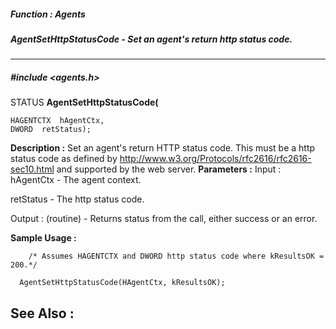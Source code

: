 ##### Function : Agents
##### AgentSetHttpStatusCode - Set an agent's return http status code.
---
##### #include <agents.h>
STATUS **AgentSetHttpStatusCode(**

	HAGENTCTX  hAgentCtx,
	DWORD  retStatus);
**Description :**
Set an agent's return HTTP status code. This must be a http status code as 
defined by http://www.w3.org/Protocols/rfc2616/rfc2616-sec10.html and supported 
by the web server.
**Parameters :**
Input :
hAgentCtx  -  The agent context.

retStatus  -  The http status code.

Output :
(routine)  -  Returns status from the call, either success or an error.


**Sample Usage :**
```
	/* Assumes HAGENTCTX and DWORD http status code where kResultsOK = 
200.*/

  AgentSetHttpStatusCode(HAgentCtx, kResultsOK); 
```
**See Also :**
[](D:/md_files/.md)
---
